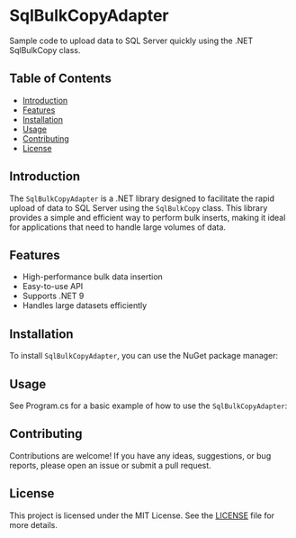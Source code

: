 # SqlBulkCopyAdapter

Sample code to upload data to SQL Server quickly using the .NET SqlBulkCopy class.

## Table of Contents
- [Introduction](#introduction)
- [Features](#features)
- [Installation](#installation)
- [Usage](#usage)
- [Contributing](#contributing)
- [License](#license)

## Introduction
The `SqlBulkCopyAdapter` is a .NET library designed to facilitate the rapid upload of data to SQL Server using the `SqlBulkCopy` class. This library provides a simple and efficient way to perform bulk inserts, making it ideal for applications that need to handle large volumes of data.

## Features
- High-performance bulk data insertion
- Easy-to-use API
- Supports .NET 9
- Handles large datasets efficiently

## Installation
To install `SqlBulkCopyAdapter`, you can use the NuGet package manager:

## Usage
See Program.cs for a basic example of how to use the `SqlBulkCopyAdapter`:

## Contributing
Contributions are welcome! If you have any ideas, suggestions, or bug reports, please open an issue or submit a pull request.

## License
This project is licensed under the MIT License. See the [LICENSE](LICENSE) file for more details.
